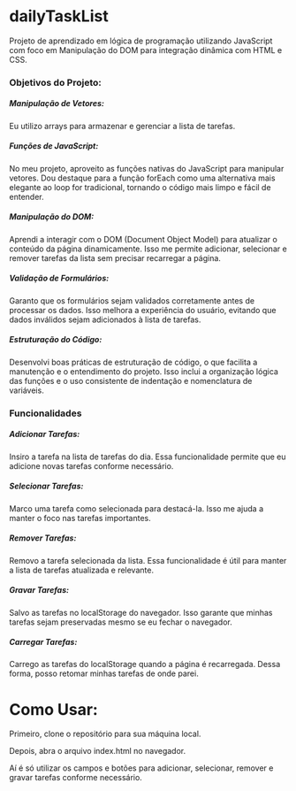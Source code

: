 # dailyTaskList
Projeto de aprendizado em lógica de programação utilizando JavaScript com foco em Manipulação do DOM para integração dinâmica com HTML e CSS.


<h3>Objetivos do Projeto:</h3>

<h5>Manipulação de Vetores:</h5>
Eu utilizo arrays para armazenar e gerenciar a lista de tarefas.

<h5>Funções de JavaScript:</h5>
No meu projeto, aproveito as funções nativas do JavaScript para manipular vetores. Dou destaque para a função forEach como uma alternativa mais elegante ao loop for tradicional, tornando o código mais limpo e fácil de entender.

<h5>Manipulação do DOM:</h5>
Aprendi a interagir com o DOM (Document Object Model) para atualizar o conteúdo da página dinamicamente. Isso me permite adicionar, selecionar e remover tarefas da lista sem precisar recarregar a página.

<h5>Validação de Formulários:</h5>
Garanto que os formulários sejam validados corretamente antes de processar os dados. Isso melhora a experiência do usuário, evitando que dados inválidos sejam adicionados à lista de tarefas.

<h5>Estruturação do Código:</h5>
Desenvolvi boas práticas de estruturação de código, o que facilita a manutenção e o entendimento do projeto. Isso inclui a organização lógica das funções e o uso consistente de indentação e nomenclatura de variáveis.

<h3>Funcionalidades</h3>
<h5>Adicionar Tarefas:</h5> Insiro a tarefa na lista de tarefas do dia. Essa funcionalidade permite que eu adicione novas tarefas conforme necessário.

<h5>Selecionar Tarefas:</h5> Marco uma tarefa como selecionada para destacá-la. Isso me ajuda a manter o foco nas tarefas importantes.

<h5>Remover Tarefas:</h5> Removo a tarefa selecionada da lista. Essa funcionalidade é útil para manter a lista de tarefas atualizada e relevante.

<h5>Gravar Tarefas:</h5> Salvo as tarefas no localStorage do navegador. Isso garante que minhas tarefas sejam preservadas mesmo se eu fechar o navegador.

<h5>Carregar Tarefas:</h5> Carrego as tarefas do localStorage quando a página é recarregada. Dessa forma, posso retomar minhas tarefas de onde parei.

<h1>Como Usar:</h1>
Primeiro, clone o repositório para sua máquina local.

Depois, abra o arquivo index.html no navegador.

Aí é só utilizar os campos e botões para adicionar, selecionar, remover e gravar tarefas conforme necessário.
